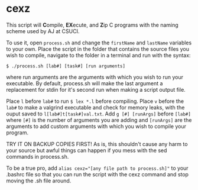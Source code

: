# cexz #

This script will **C**ompile, **EX**ecute, and **Z**ip C programs with the naming scheme used by AJ at CSUCI.

To use it, open `process.sh` and change the `firstName` and `lastName` variables to your own. Place the script in the folder that contains the source files you wish to compile, navigate to the folder in a terminal and run with the syntax:

    $ ./process.sh [lab#] [task#] [run arguments]

where run arguments are the arguments with which you wish to run your executable. By default, process.sh will make the last argument a replacement for stdin for it's second run when making a script output file.

Place `l` before `lab#` to run `$ lex *.l` before compiling. Place `v` before the `lab#` to make a valgrind executable and check for memory leaks, with the ouput saved to `l[lab#]t[task#]val.txt`. Add `g [#] [runArgs]` before `[lab#]` where `[#]` is the number of arguments you are adding and `[runArgs]` are the arguments to add custom arguments with which you wish to compile your program.

TRY IT ON BACKUP COPIES FIRST! As is, this shouldn't cause any harm to your source but awful things can happen if you mess with the sed commands in process.sh.

To be a true pro, add `alias cexz="[any file path to process.sh]"` to your .bashrc file so that you can run the script with the cexz command and stop moving the .sh file around.
